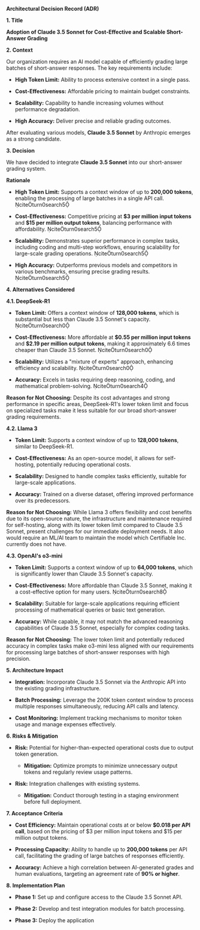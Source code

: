 **Architectural Decision Record (ADR)**

**1. Title**

**Adoption of Claude 3.5 Sonnet for Cost-Effective and Scalable
Short-Answer Grading**

**2. Context**

Our organization requires an AI model capable of efficiently grading
large batches of short-answer responses. The key requirements include:

-   **High Token Limit:** Ability to process extensive context in a
    single pass.

-   **Cost-Effectiveness:** Affordable pricing to maintain budget
    constraints.

-   **Scalability:** Capability to handle increasing volumes without
    performance degradation.

-   **High Accuracy:** Deliver precise and reliable grading outcomes.

After evaluating various models, **Claude 3.5 Sonnet** by Anthropic
emerges as a strong candidate.

**3. Decision**

We have decided to integrate **Claude 3.5 Sonnet** into our short-answer
grading system.

**Rationale**

-   **High Token Limit:** Supports a context window of up to **200,000
    tokens**, enabling the processing of large batches in a single API
    call. citeturn0search5

-   **Cost-Effectiveness:** Competitive pricing at **\$3 per million
    input tokens** and **\$15 per million output tokens**, balancing
    performance with affordability. citeturn0search5

-   **Scalability:** Demonstrates superior performance in complex tasks,
    including coding and multi-step workflows, ensuring scalability for
    large-scale grading operations. citeturn0search5

-   **High Accuracy:** Outperforms previous models and competitors in
    various benchmarks, ensuring precise grading results.
    citeturn0search5

**4. Alternatives Considered**

**4.1. DeepSeek-R1**

-   **Token Limit:** Offers a context window of **128,000 tokens**,
    which is substantial but less than Claude 3.5 Sonnet\'s capacity.
    citeturn0search0

-   **Cost-Effectiveness:** More affordable at **\$0.55 per million
    input tokens** and **\$2.19 per million output tokens**, making it
    approximately 6.6 times cheaper than Claude 3.5 Sonnet.
    citeturn0search0

-   **Scalability:** Utilizes a \"mixture of experts\" approach,
    enhancing efficiency and scalability. citeturn0search0

-   **Accuracy:** Excels in tasks requiring deep reasoning, coding, and
    mathematical problem-solving. citeturn0search4

**Reason for Not Choosing:** Despite its cost advantages and strong
performance in specific areas, DeepSeek-R1\'s lower token limit and
focus on specialized tasks make it less suitable for our broad
short-answer grading requirements.

**4.2. Llama 3**

-   **Token Limit:** Supports a context window of up to **128,000
    tokens**, similar to DeepSeek-R1.

-   **Cost-Effectiveness:** As an open-source model, it allows for
    self-hosting, potentially reducing operational costs.

-   **Scalability:** Designed to handle complex tasks efficiently,
    suitable for large-scale applications.

-   **Accuracy:** Trained on a diverse dataset, offering improved
    performance over its predecessors.

**Reason for Not Choosing:** While Llama 3 offers flexibility and cost
benefits due to its open-source nature, the infrastructure and
maintenance required for self-hosting, along with its lower token limit
compared to Claude 3.5 Sonnet, present challenges for our immediate
deployment needs. It also would require an ML/AI team to maintain the
model which Certifiable Inc. currently does not have.

**4.3. OpenAI\'s o3-mini**

-   **Token Limit:** Supports a context window of up to **64,000
    tokens**, which is significantly lower than Claude 3.5 Sonnet\'s
    capacity.

-   **Cost-Effectiveness:** More affordable than Claude 3.5 Sonnet,
    making it a cost-effective option for many users.
    citeturn0search8

-   **Scalability:** Suitable for large-scale applications requiring
    efficient processing of mathematical queries or basic text
    generation.

-   **Accuracy:** While capable, it may not match the advanced reasoning
    capabilities of Claude 3.5 Sonnet, especially for complex coding
    tasks.

**Reason for Not Choosing:** The lower token limit and potentially
reduced accuracy in complex tasks make o3-mini less aligned with our
requirements for processing large batches of short-answer responses with
high precision.

**5. Architecture Impact**

-   **Integration:** Incorporate Claude 3.5 Sonnet via the Anthropic API
    into the existing grading infrastructure.

-   **Batch Processing:** Leverage the 200K token context window to
    process multiple responses simultaneously, reducing API calls and
    latency.

-   **Cost Monitoring:** Implement tracking mechanisms to monitor token
    usage and manage expenses effectively.

**6. Risks & Mitigation**

-   **Risk:** Potential for higher-than-expected operational costs due
    to output token generation.

    -   **Mitigation:** Optimize prompts to minimize unnecessary output
        tokens and regularly review usage patterns.

-   **Risk:** Integration challenges with existing systems.

    -   **Mitigation:** Conduct thorough testing in a staging
        environment before full deployment.

**7. Acceptance Criteria**

-   **Cost Efficiency:** Maintain operational costs at or below
    **\$0.018 per API call**, based on the pricing of \$3 per million
    input tokens and \$15 per million output tokens.

-   **Processing Capacity:** Ability to handle up to **200,000 tokens**
    per API call, facilitating the grading of large batches of responses
    efficiently.

-   **Accuracy:** Achieve a high correlation between AI-generated grades
    and human evaluations, targeting an agreement rate of **90% or
    higher**.

**8. Implementation Plan**

-   **Phase 1:** Set up and configure access to the Claude 3.5 Sonnet
    API.

-   **Phase 2:** Develop and test integration modules for batch
    processing.

-   **Phase 3:** Deploy the application
